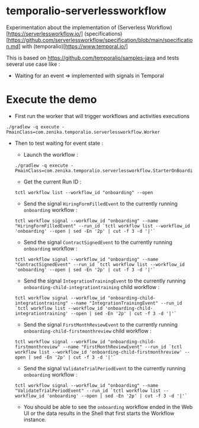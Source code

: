 # temporalio-serverlessworkflow
Experimentation about the implementation of (Serverless Workflow)[https://serverlessworkflow.io/] (specifications)[https://github.com/serverlessworkflow/specification/blob/main/specification.md] with (temporalio)[https://www.temporal.io/]


This is based on https://github.com/temporalio/samples-java and tests several use case like : 

* Waiting for an event => implemented with signals in Temporal


# Execute the demo 

* First run the worker that will trigger workflows and activities executions

```shell
./gradlew -q execute -PmainClass=com.zenika.temporalio.serverlessworkflow.Worker
```

* Then to test waiting for event state : 
    * Launch the workflow :
    
    ```shell
    ./gradlew -q execute -PmainClass=com.zenika.temporalio.serverlessworkflow.StarterOnBoarding
    ```

    * Get the current Run ID : 

    ```shell
    tctl workflow list --workflow_id "onboarding" --open 
    ```

    * Send the signal `HiringFormFilledEvent` to the currently running `onboarding` workflow : 

    ```shell
    tctl workflow signal --workflow_id "onboarding" --name "HiringFormFilledEvent" --run_id `tctl workflow list --workflow_id 'onboarding' --open | sed -En '2p' | cut -f 3 -d '|'`
    ```

    * Send the signal `ContractSignedEvent` to the currently running `onboarding` workflow : 

    ```shell
    tctl workflow signal --workflow_id "onboarding" --name "ContractSignedEvent" --run_id `tctl workflow list --workflow_id 'onboarding' --open | sed -En '2p' | cut -f 3 -d '|'`
    ```

    * Send the signal `IntegrationTrainingEvent` to the currently running `onboarding-child-integrationtraining` child workflow : 

    ```shell
    tctl workflow signal --workflow_id "onboarding-child-integrationtraining" --name "IntegrationTrainingEvent" --run_id `tctl workflow list --workflow_id 'onboarding-child-integrationtraining' --open | sed -En '2p' | cut -f 3 -d '|'`
    ```

    * Send the signal `FirstMonthReviewEvent` to the currently running `onboarding-child-firstmonthreview` child workflow : 

    ```shell
    tctl workflow signal --workflow_id "onboarding-child-firstmonthreview" --name "FirstMonthReviewEvent" --run_id `tctl workflow list --workflow_id 'onboarding-child-firstmonthreview' --open | sed -En '2p' | cut -f 3 -d '|'`
    ```

    * Send the signal `ValidateTrialPeriodEvent` to the currently running `onboarding` workflow : 

    ```shell
    tctl workflow signal --workflow_id "onboarding" --name "ValidateTrialPeriodEvent" --run_id `tctl workflow list --workflow_id 'onboarding' --open | sed -En '2p' | cut -f 3 -d '|'`
    ```

    * You should be able to see the `onboarding` workflow ended in the Web UI or the data results in the Shell that first starts the Workflow instance.